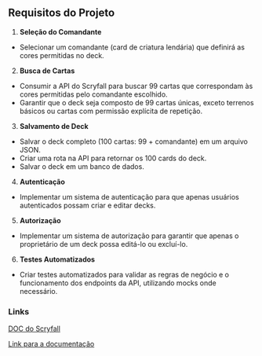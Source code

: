 ## Requisitos do Projeto

1. **Seleção do Comandante**
- Selecionar um comandante (card de criatura lendária) que definirá as cores permitidas no deck.

2. **Busca de Cartas**
- Consumir a API do Scryfall para buscar 99 cartas que correspondam às cores permitidas pelo comandante escolhido.
- Garantir que o deck seja composto de 99 cartas únicas, exceto terrenos básicos ou cartas com permissão explícita de repetição.

3. **Salvamento de Deck**
- Salvar o deck completo (100 cartas: 99 + comandante) em um arquivo JSON.
- Criar uma rota na API para retornar os 100 cards do deck.
- Salvar o deck em um banco de dados.

4. **Autenticação**
- Implementar um sistema de autenticação para que apenas usuários autenticados possam criar e editar decks.

5. **Autorização**
- Implementar um sistema de autorização para garantir que apenas o proprietário de um deck possa editá-lo ou excluí-lo.

6. **Testes Automatizados**
- Criar testes automatizados para validar as regras de negócio e o funcionamento dos endpoints da API, utilizando mocks onde necessário.

### Links

[DOC do Scryfall](https://scryfall.com/docs/api)

[Link para a documentação](https://docs.magicthegathering.io/#documentationrate_limits)
